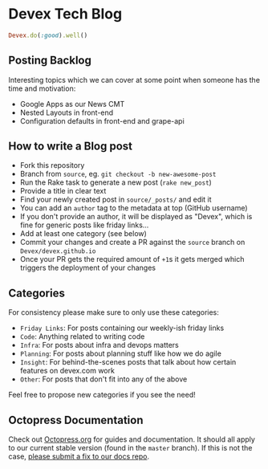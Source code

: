 # Devex Tech Blog

```ruby
Devex.do(:good).well()
```

## Posting Backlog

Interesting topics which we can cover at some point when someone has the time
and motivation:

- Google Apps as our News CMT
- Nested Layouts in front-end
- Configuration defaults in front-end and grape-api

## How to write a Blog post

- Fork this repository
- Branch from `source`, eg. `git checkout -b new-awesome-post`
- Run the Rake task to generate a new post (`rake new_post`)
- Provide a title in clear text
- Find your newly created post in `source/_posts/` and edit it
- You can add an `author` tag to the metadata at top (GitHub username)
- If you don't provide an author, it will be displayed as "Devex", which is fine
  for generic posts like friday links...
- Add at least one category (see below)
- Commit your changes and create a PR against the `source` branch on
  `Devex/devex.github.io`
- Once your PR gets the required amount of `+1`s it gets merged which triggers
  the deployment of your changes

## Categories

For consistency please make sure to only use these categories:

- `Friday Links`: For posts containing our weekly-ish friday links
- `Code`: Anything related to writing code
- `Infra`: For posts about infra and devops matters
- `Planning`: For posts about planning stuff like how we do agile
- `Insight`: For behind-the-scenes posts that talk about how certain features on
  devex.com work
- `Other`: For posts that don't fit into any of the above

Feel free to propose new categories if you see the need!

## Octopress Documentation

Check out [Octopress.org](http://octopress.org/docs) for guides and documentation.
It should all apply to our current stable version (found in the `master`
branch). If this is not the case, [please submit a
fix to our docs repo](https://github.com/octopress/docs).
